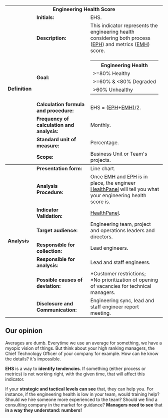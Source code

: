 <table class="tg">
  <tr>
<td colspan="8" style="
    text-align: center;
"><strong>Engineering Health Score</strong></td>
  </tr>
  <tr>
    <td class="tg-9wq8 definicao color-black" rowspan="8"><strong>Definition</strong> </td>
    <td class="tg-0pky"><strong>Initials:</strong></td>
    <td class="tg-0pky">EHS.</td>
  </tr>
  <tr>
    <td class="tg-0pky"><strong>Description:</strong></td>
    <td class="tg-0pky">This indicator represents the engineering health considering both process (<a href="EPH.md">EPH</a>) and metrics (<a href="EMH.md">EMH</a>) score.</td>
  </tr>
  <tr>
    <td class="tg-0pky"><strong>Goal:</strong></td>
    <td class="tg-0pky">
    <table>
      <th>Engineering Health</th>
      <tr><td>>=80% Healthy</td></tr>
      <tr><td>>=60% & <80% Degraded</td></tr>
      <tr><td>>60% Unhealthy</td></tr>
    </table>
    </td>
  </tr>
  <tr>
    <td class="tg-0pky"><strong>Calculation formula and procedure:</strong></td>
    <td class="tg-0pky">EHS = (<a href="EPH.md">EPH</a>+<a href="EMH.md">EMH</a>)/2.</td>
  </tr>
  <tr>
    <td class="tg-0pky"><strong>Frequency of calculation and analysis:</strong></td>
    <td class="tg-0pky">Monthly.</td>
  </tr>
  <tr>
    <td class="tg-0pky"><strong>Standard unit of measure:</strong></td>
    <td class="tg-0pky">Percentage.</td>
  </tr>
  <tr>
    <td class="tg-0pky"><strong>Scope:</strong></td>
    <td class="tg-0pky">Business Unit or Team's projects.</td>
  </tr>
<tbody>
  <tr>
    <td class="tg-9wq8 analise color-black" rowspan="9"><strong>Analysis</strong></td>
    <td class="tg-0pky"><strong>Presentation form:</strong></td>
    <td class="tg-0pky">Line chart.</td>
  </tr>
  <tr>
    <td class="tg-0pky"><strong>Analysis Procedure:</strong></td>
    <td class="tg-0pky">
    Once <a href="./EMH.md">EMH</a> and <a href="./EPH.md">EPH</a> is in place, the engineer <a href="https://healthpanel.db1.com.br/">HealthPanel</a> will tell you what your engineering health score is.
    </td>
</td>
  </tr>
  <tr>
    <td class="tg-0pky"><strong>Indicator Validation:</strong></td>
    <td class="tg-0pky"> 
     <a href="http://healthpanel.db1.com.br">HealthPanel</a>.
     </td>
  </tr>
  <tr>
    <td class="tg-0pky"><strong>Target audience:</strong></td>
    <td class="tg-0pky">Engineering team, project and operations leaders and directors.</td>
  </tr>
  <tr>
    <td class="tg-0pky"><strong>Responsible for collection:</strong></td>
    <td class="tg-0pky">Lead engineers.</td>
  </tr>
  <tr>
    <td class="tg-0pky"><strong>Responsible for analysis:</strong></td>
    <td class="tg-0pky">Lead and staff engineers.</td>
  </tr>
  <tr>
    <td class="tg-0pky"><strong>Possible causes of deviation:</strong></td>
    <td class="tg-0pky">
    *Customer restrictions;<br/>
    *No prioritization of opening of vacancies for technical managers.</td>
  </tr>
  <tr>
    <td class="tg-0pky"><strong>Disclosure and Communication:</strong></td>
    <td class="tg-0pky">Engineering sync, lead and staff engineer report meeting.</td>
  </tr>
</table>

## Our opinion

Averages are dumb. Everytime we use an average for something, we have a myopic vision of things. But think about your high ranking managers, the Chief Technology Officer of your company for example. How can he know the details? it's impossible.

**EHS** is a way to **identify tendencies**. If something (either process or metrics) is not working right, with the given time, that will affect this indicator. 

If your **strategic and tactical levels can see** that, they can help you. For instance, if the engineering health is low in your team, would training help? Should we hire someone more experienced to the team? Should we find a consulting company in the market for guidance? **Managers need to see** that **in a way they understand: numbers!**
